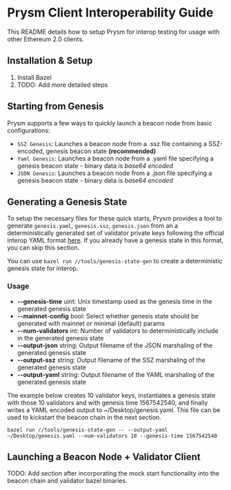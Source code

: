 # Prysm Client Interoperability Guide

This README details how to setup Prysm for interop testing for usage with other Ethereum 2.0 clients.

## Installation & Setup

1. Install Bazel
2. TODO: Add more detailed steps

## Starting from Genesis

Prysm supports a few ways to quickly launch a beacon node from basic configurations:

- `SSZ Genesis`: Launches a beacon node  from a .ssz file containing a SSZ-encoded, genesis beacon state  **(recommended)**
- `Yaml Genesis`: Launches a beacon node from a .yaml file specifying a genesis beacon state - binary data is _base64 encoded_
- `JSON Genesis`: Launches a beacon node  from a .json file specifying a genesis beacon state - binary data is _base64 encoded_

## Generating a Genesis State

To setup the necessary files for these quick starts, Prysm provides a tool to generate `genesis.yaml`, `genesis.ssz`, `genesis.json` from an
a deterministically generated set of validator private keys following the official interop YAML format 
[here](https://github.com/ethereum/eth2.0-pm/blob/master/interop/mocked_start). If you already have a genesis state in this format, you can skip this section.

You can use `bazel run //tools/genesis-state-gen` to create a deterministic genesis state for interop.

### Usage

- **--genesis-time** uint: Unix timestamp used as the genesis time in the generated genesis state
- **--mainnet-config** bool: Select whether genesis state should be generated with mainnet or minimal (default) params
- **--num-validators** int: Number of validators to deterministically include in the generated genesis state
- **--output-json** string: Output filename of the JSON marshaling of the generated genesis state
- **--output-ssz** string: Output filename of the SSZ marshaling of the generated genesis state
- **--output-yaml** string: Output filename of the YAML marshaling of the generated genesis state

The example below creates 10 validator keys, instantiates a genesis state with those 10 validators and with genesis time 1567542540,
and finally writes a YAML encoded output to ~/Desktop/genesis.yaml. This file can be used to kickstart the beacon chain in the next section.

```
bazel run //tools/genesis-state-gen -- --output-yaml ~/Desktop/genesis.yaml --num-validators 10 --genesis-time 1567542540
```

## Launching a Beacon Node + Validator Client

TODO: Add section after incorporating the mock start functionality into the beacon chain and validator bazel binaries.